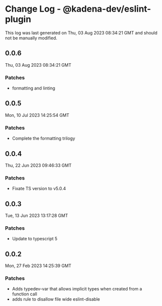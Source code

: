 # Change Log - @kadena-dev/eslint-plugin

This log was last generated on Thu, 03 Aug 2023 08:34:21 GMT and should not be manually modified.

## 0.0.6
Thu, 03 Aug 2023 08:34:21 GMT

### Patches

- formatting and linting

## 0.0.5
Mon, 10 Jul 2023 14:25:54 GMT

### Patches

- Complete the formatting trilogy

## 0.0.4
Thu, 22 Jun 2023 09:46:33 GMT

### Patches

- Fixate TS version to v5.0.4

## 0.0.3
Tue, 13 Jun 2023 13:17:28 GMT

### Patches

- Update to typescript 5

## 0.0.2
Mon, 27 Feb 2023 14:25:39 GMT

### Patches

- Adds typedev-var that allows implicit types when created from a function call
- adds rule to disallow file wide eslint-disable

